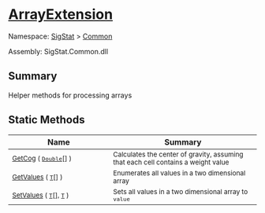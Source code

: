 # [ArrayExtension](./ArrayExtension.md)

Namespace: [SigStat]() > [Common](./README.md)

Assembly: SigStat.Common.dll

## Summary
Helper methods for processing arrays

## Static Methods

| Name | Summary | 
| --- | --- | 
| <sub>[GetCog](./Methods/ArrayExtension-100663390.md) ( [`Double`](https://docs.microsoft.com/en-us/dotnet/api/System.Double)[] )</sub><img width=200/>| <sub>Calculates the center of gravity, assuming that each cell contains  a weight value</sub>| <br>
| <sub>[GetValues](./Methods/ArrayExtension-100663385.md) ( [`T`](./ArrayExtension.md)[] )</sub><img width=200/>| <sub>Enumerates all values in a two dimensional array</sub>| <br>
| <sub>[SetValues](./Methods/ArrayExtension-100663386.md) ( [`T`](./ArrayExtension.md)[], [`T`](./ArrayExtension.md) )</sub><img width=200/>| <sub>Sets all values in a two dimensional array to `value`</sub>| <br>


